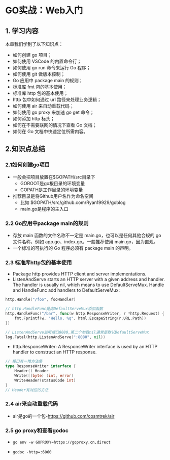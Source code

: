 # GO实战：Web入门

## 1. 学习内容

本章我们学到了以下知识点：

- 如何创建 go 项目；
- 如何使用 VSCode 的内置命令行；
- 如何使用 go run 命令来运行 Go 程序；
- 如何使用 git 做版本控制；
- Go 应用中 package main 的规则；
- 标准库 fmt 包的基本使用；
- 标准库 http 包的基本使用；
- http 包中如何通过 url 路径来处理业务逻辑；
- 如何使用 air 来自动重载代码；
- 如何使用 go proxy 来加速 go get 命令；
- 如何添加 http 标头；
- 如何在不需要联网的情况下查看 Go 文档；
- 如何在 Go 文档中快速定位所需内容。

## 2.知识点总结

### 2.1如何创建go项目

- 一般会把项目放置在$GOPATH/src目录下
  - GOROOT是go根目录的环境变量
  - GOPATH是工作目录的环境变量
- 推荐目录是将Github用户名作为命名空间
  - 比如 $GOPATH/src/github.com/Ryan19929/goblog
  - main.go是程序的主入口

### 2.2 Go应用中package main的规则

- 存放 main 函数的文件名称不一定是 main.go，也可以是任何其他合规的 go 文件名称，例如 app.go、index.go。一般推荐使用 main.go，因为直观。
- 一个标准的可执行的 Go 程序必须有 package main 的声明。

### 2.3 标准库http包的基本使用

- Package http provides HTTP client and server implementations.
- ListenAndServe starts an HTTP server with a given address and handler. The handler is usually nil, which means to use DefaultServeMux. Handle and HandleFunc add handlers to DefaultServeMux:

```go
http.Handle("/foo", fooHandler)

// http.HandleFunc是向DefaultServeMux添加函数
http.HandleFunc("/bar", func(w http.ResponseWriter, r *http.Request) {
	fmt.Fprintf(w, "Hello, %q", html.EscapeString(r.URL.Path))
})

// ListenAndServe监听端口8080,第二个参数nil通常是默认DefaultServeMux
log.Fatal(http.ListenAndServe(":8080", nil)) 
```

- http.ResponseWriter: A ResponseWriter interface is used by an HTTP handler to construct an HTTP response.

```go
// 接口有一堆方法集
type ResponseWriter interface {
    Header() Header
    Write([]byte) (int, error)
    WriteHeader(statusCode int)
}
// Header有对应的方法
```

### 2.4 air来自动重载代码

- air是go的一个包-https://github.com/cosmtrek/air

### 2.5 go proxy和查看godoc

- ```she
  go env -w GOPROXY=https://goproxy.cn,direct
  ```

- ```she
  godoc -http=:6060
  ```

